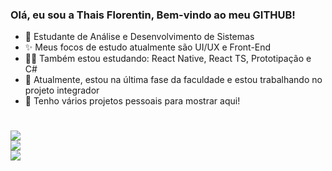 ### Olá, eu sou a Thais Florentin, Bem-vindo ao meu GITHUB!

<ul>
  <li> 📝 Estudante de Análise e Desenvolvimento de Sistemas</li>
  <li> ✨ Meus focos de estudo atualmente são UI/UX e Front-End </li>
  <li> 👩‍💻 Também estou estudando: React Native, React TS, Prototipação e C#</li>
  <li> 🎉 Atualmente, estou na última fase da faculdade e estou trabalhando no projeto integrador</li>
  <li> 🤝 Tenho vários projetos pessoais para mostrar aqui!</li>
</ul>

#

![](https://github-readme-stats.vercel.app/api?username=LennyBla&theme=radical&hide_border=true&include_all_commits=false&count_private=false)<br/>
![](https://github-readme-streak-stats.herokuapp.com/?user=LennyBla&theme=radical&hide_border=true)<br/>
![](https://github-readme-stats.vercel.app/api/top-langs/?username=LennyBla&theme=radical&hide_border=true&include_all_commits=false&count_private=false&layout=compact)

#
<!--
### Stacks já vistas/estudando:
<div style="display: flex; justify-content: space-between;">
  <img height="80em" src="https://cdn.jsdelivr.net/gh/devicons/devicon/icons/java/java-original-wordmark.svg" />
  <img height="80em" src="https://cdn.jsdelivr.net/gh/devicons/devicon/icons/javascript/javascript-original.svg" />
  <img height="60em" src="https://cdn.jsdelivr.net/gh/devicons/devicon/icons/c/c-plain.svg" />
  <img height="80em" src="https://cdn.jsdelivr.net/gh/devicons/devicon/icons/react/react-original.svg" />
  <img height="80em" src="https://cdn.jsdelivr.net/gh/devicons/devicon/icons/python/python-plain.svg" />
  <img height="80em" src="https://cdn.jsdelivr.net/gh/devicons/devicon/icons/mongodb/mongodb-plain-wordmark.svg" />
  <img height="80em" src="https://cdn.jsdelivr.net/gh/devicons/devicon/icons/mysql/mysql-original.svg" />
  <img height="80em" src="https://cdn.jsdelivr.net/gh/devicons/devicon/icons/firebase/firebase-plain.svg" />
</div>

#  
-->

